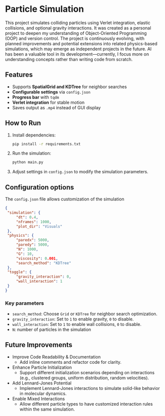 # Particle Simulation

This project simulates colliding particles using Verlet integration, elastic collisions, and optional gravity interactions.
It was created as a personal project to deepen my understanding of Object-Oriented Programming (OOP) and version control.
The project is continuously evolving, with planned improvements and potential extensions into related physics-based simulations, which may emerge as independent projects in the future.
AI has been a valuable tool in its development—currently, I focus more on understanding concepts rather than writing code from scratch.


## Features
- Supports **SpatialGrid and KDTree** for neighbor searches  
- **Configurable settings** via `config.json`  
- **Progress bar** with `tqdm`  
- **Verlet integration** for stable motion  
- Saves output as `.mp4` instead of GUI display  

## How to Run
1. Install dependencies:
   ```bash
   pip install -r requirements.txt
2. Run the simulation:
   ```bash
   python main.py
3. Adjust settings in `config.json` to modify the simulation parameters.

## Configuration options
The `config.json` file allows customization of the simulation
   ```json
{
    "simulation": {
        "dt": 0.4,
        "nframes": 1000,
        "plot_dir": "Visuals"
    },
    "physics": {
        "paredx": 5000,
        "paredy": 5000,
        "N": 1000,
        "G": 10,
        "viscosity": 0.001,
        "search_method": "KDTree"
    },
    "toggle": {
        "gravity_interaction": 0,
        "wall_interaction": 1
    }
}
```
### Key parameters
- `search_method`: Choose `Grid` or `KDTree` for neighbor search optimization.
- `gravity_interaction`: Set to `1` to enable gravity, `0` to disable.
- `wall_interaction`: Set to `1` to enable wall collisions, `0` to disable.
- `N`: number of particles in the simulation

## Future Improvements
- Improve Code Readability & Documentation
    - Add inline comments and refactor code for clarity.
- Enhance Particle Initialization
    - Support different initialization scenarios depending on interactions (e.g., clustered groups, uniform distribution, random velocities).
- Add Lennard-Jones Potential
    - Implement Lennard-Jones interactions to simulate solid-like behavior in molecular dynamics.
- Enable Mixed Interactions
    - Allow different particle types to have customized interaction rules within the same simulation.
